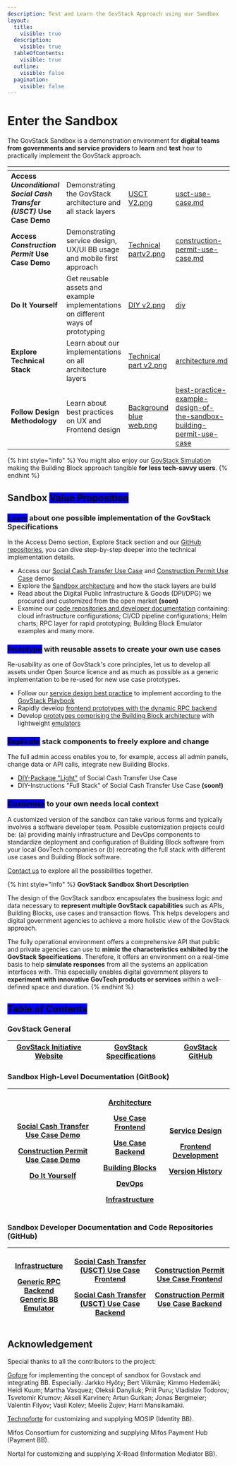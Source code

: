 ```yaml
---
description: Test and Learn the GovStack Approach using our Sandbox
layout:
  title:
    visible: true
  description:
    visible: true
  tableOfContents:
    visible: true
  outline:
    visible: false
  pagination:
    visible: false
---
```


# Enter the Sandbox

The GovStack Sandbox is a demonstration environment for **digital teams from governments and service providers** to **learn** and **test** how to practically implement the GovStack approach.

<table data-view="cards" data-full-width="false"><thead><tr><th></th><th></th><th data-hidden data-card-cover data-type="files"></th><th data-hidden data-card-target data-type="content-ref"></th></tr></thead><tbody><tr><td><strong>Access </strong><em><strong>Unconditional Social Cash Transfer (USCT)</strong></em><strong> Use Case Demo</strong></td><td>Demonstrating the GovStack architecture and all stack layers</td><td><a href=".gitbook/assets/USCT V2.png">USCT V2.png</a></td><td><a href="access-demos/usct-use-case.md">usct-use-case.md</a></td></tr><tr><td><strong>Access </strong><em><strong>Construction Permit</strong></em><strong> Use Case Demo</strong></td><td>Demonstrating service design, UX/UI BB usage and mobile first approach</td><td><a href=".gitbook/assets/Technical partv2.png">Technical partv2.png</a></td><td><a href="access-demos/construction-permit-use-case.md">construction-permit-use-case.md</a></td></tr><tr><td><strong>Do It Yourself</strong></td><td>Get reusable assets and example implementations on different ways of prototyping</td><td><a href=".gitbook/assets/DIY v2.png">DIY v2.png</a></td><td><a href="follow-methodology/diy/">diy</a></td></tr><tr><td><strong>Explore Technical Stack</strong></td><td>Learn about our implementations on all architecture layers</td><td><a href=".gitbook/assets/Technical part v2.png">Technical part v2.png</a></td><td><a href="explore-stack/architecture.md">architecture.md</a></td></tr><tr><td><strong>Follow Design Methodology</strong></td><td>Learn about best practices on UX and Frontend design</td><td><a href=".gitbook/assets/Background blue web.png">Background blue web.png</a></td><td><a href="follow-methodology/best-practice-example-design-of-the-sandbox-building-permit-use-case/">best-practice-example-design-of-the-sandbox-building-permit-use-case</a></td></tr></tbody></table>

{% hint style="info" %}
You might also enjoy our [GovStack Simulation](https://www.govstack.global/our-offerings/govspecs/simulation/) making the Building Block approach tangible **for less tech-savvy users**.
{% endhint %}

## Sandbox <mark style="background-color:blue;">Value Proposition</mark>

### <mark style="background-color:blue;">Learn</mark> about one possible implementation of the GovStack Specifications

In the Access Demo section, Explore Stack section and our [GitHub repositories](https://github.com/GovStackWorkingGroup?q=sandbox\&type=all\&language=\&sort=), you can dive step-by-step deeper into the technical implementation details.

* Access our [Social Cash Transfer Use Case](access-demos/usct-use-case.md) and [Construction Permit Use Case](access-demos/construction-permit-use-case.md) demos
* Explore the [Sandbox architecture](explore-stack/architecture.md) and how the stack layers are build
* Read about the Digital Public Infrastructure & Goods (DPI/DPG) we procured and customized from the open market **(soon)**
* Examine our [code repositories and developer documentation](./#sandbox-developer-documentation-and-code-repositories-github) containing: cloud infrastructure configurations; CI/CD pipeline configurations; Helm charts; RPC layer for rapid prototyping; Building Block Emulator examples and many more.

### <mark style="background-color:blue;">Prototype</mark> with reusable assets to create your own use cases

Re-usability as one of GovStack's core principles, let us to develop all assets under Open Source licence and as much as possible as a generic implementation to be re-used for new use case prototypes.

* Follow our [service design best practice](follow-methodology/best-practice-example-design-of-the-sandbox-building-permit-use-case/) to implement according to the [GovStack Playbook](https://govstack.gitbook.io/implementation-playbook/)
* Rapidly develop [frontend prototypes with the dynamic RPC backend](follow-methodology/diy/#prototype-c-uc-frontend-+-rpc-layer)
* Develop [prototypes comprising the Building Block architecture](follow-methodology/diy/#prototype-d-uc-frontend-+-uc-backend-+-bb-emulators) with lightweight [emulators](explore-stack/building-blocks/emulators.md)

### <mark style="background-color:blue;">Replicate</mark> stack components to freely explore and change

The full admin access enables you to, for example, access all admin panels, change data or API calls, integrate new Building Blocks.

* [DIY-Package "Light"](follow-methodology/diy/usct-diy-version.md) of Social Cash Transfer Use Case
* DIY-Instructions "Full Stack" of Social Cash Transfer Use Case **(soon!)**

### <mark style="background-color:blue;">Customize</mark> to your own needs local context

A customized version of the sandbox can take various forms and typically involves a software developer team. Possible customization projects could be: (a) providing mainly infrastructure and DevOps components to standardize deployment and configuration of Building Block software from your local GovTech companies or (b) recreating the full stack with different use cases and Building Block software.

[Contact us](https://www.govstack.global/about/contact/) to explore all the possibilities together.

{% hint style="info" %}
**GovStack Sandbox Short Description**

The design of the GovStack sandbox encapsulates the business logic and data necessary to **represent multiple GovStack capabilities** such as APIs, Building Blocks, use cases and transaction flows. This helps developers and digital government agencies to achieve a more holistic view of the GovStack approach.

The fully operational environment offers a comprehensive API that public and private agencies can use to **mimic the characteristics exhibited by the GovStack Specifications**. Therefore, it offers an environment on a real-time basis to help **simulate responses** from all the systems an application interfaces with. This especially enables digital government players to **experiment with innovative GovTech products or services** within a well-defined space and duration.
{% endhint %}

## <mark style="background-color:blue;">Table of Contents</mark>

### GovStack General

| [GovStack Initiative Website](https://www.govstack.global/) | [GovStack Specifications](https://govstack.gitbook.io/specification/) | [GovStack GitHub](https://github.com/GovStackWorkingGroup) |
| ----------------------------------------------------------- | --------------------------------------------------------------------- | ---------------------------------------------------------- |

### Sandbox High-Level Documentation (GitBook)

| <p><a href="access-demos/usct-use-case.md">Social Cash Transfer Use Case Demo</a></p><p><a href="access-demos/construction-permit-use-case.md">Construction Permit Use Case Demo</a></p><p><a href="follow-methodology/diy/">Do It Yourself</a></p> | <p><a href="explore-stack/architecture.md">Architecture</a></p><p><a href="explore-stack/use-case-frontend.md">Use Case Frontend</a></p><p><a href="explore-stack/use-case-backend.md">Use Case Backend</a></p><p><a href="explore-stack/building-blocks/">Building Blocks</a></p><p><a href="explore-stack/devops.md">DevOps</a></p><p><a href="explore-stack/infrastructure.md">Infrastructure</a></p> | <p><a href="follow-methodology/best-practice-example-design-of-the-sandbox-building-permit-use-case/">Service Design</a></p><p><a href="follow-methodology/diy/diy-dynamic-frontend/frontend-development.md">Frontend Development</a></p><p><a href="https://github.com/GovStackWorkingGroup/sandbox/releases/">Version History</a></p> |
| --------------------------------------------------------------------------------------------------------------------------------------------------------------------------------------------------------------------------------------------------- | -------------------------------------------------------------------------------------------------------------------------------------------------------------------------------------------------------------------------------------------------------------------------------------------------------------------------------------------------------------------------------------------------------- | --------------------------------------------------------------------------------------------------------------------------------------------------------------------------------------------------------------------------------------------------------------------------------------------------------------------------------------- |

### Sandbox Developer Documentation and Code Repositories (GitHub)

| <p><a href="https://github.com/GovStackWorkingGroup/sandbox-infra">Infrastructure </a></p><p><a href="https://github.com/GovStackWorkingGroup/sandbox-app-rpc-backend">Generic RPC Backend</a><br><a href="https://github.com/GovStackWorkingGroup/sandbox-bb-emulator">Generic BB Emulator</a></p> | <p><a href="https://github.com/GovStackWorkingGroup/sandbox-usecase-usct-frontend">Social Cash Transfer (USCT) Use Case Frontend</a></p><p><a href="https://github.com/GovStackWorkingGroup/sandbox-usecase-usct-backend">Social Cash Transfer (USCT) Use Case Backend</a></p> | <p><a href="https://github.com/GovStackWorkingGroup/sandbox-usecase-bp-frontend">Construction Permit Use Case Frontend</a></p><p><a href="https://github.com/GovStackWorkingGroup/sandbox-usecase-bp-backend">Construction Permit Use Case Backend</a></p> |
| --------------------------------------------------------------------------------------------------------------------------------------------------------------------------------------------------------------------------------------------------------------------------------------------------- | ------------------------------------------------------------------------------------------------------------------------------------------------------------------------------------------------------------------------------------------------------------------------------ | ---------------------------------------------------------------------------------------------------------------------------------------------------------------------------------------------------------------------------------------------------------- |

## Acknowledgement

Special thanks to all the contributors to the project:

[Gofore](https://gofore.com/en/) for implementing the concept of sandbox for Govstack and integrating BB. Especially: Jarkko Hyöty; Bert Viikmäe; Kimmo Hedemäki; Heidi Kuum; Martha Vasquez; Oleksii Danyliuk; Priit Puru; Vladislav Todorov; Tsvetomir Krumov; Akseli Karvinen; Artun Gurkan; Jonas Bergmeier; Valentin Filyov; Vasil Kolev; Meelis Zujev; Harri Mansikamäki.

[Technoforte](https://www.technoforte.co.in/) for customizing and supplying MOSIP (Identity BB).

Mifos Consortium for customizing and supplying Mifos Payment Hub (Payment BB).

Nortal for customizing and supplying X-Road (Information Mediator BB).
